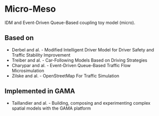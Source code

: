 # Micro-Meso
IDM and Event-Driven Queue-Based coupling toy model (micro).

## Based on
 - Derbel and al. - Modified Intelligent Driver Model for Driver Safety and Traffic Stability Improvement
 - Treiber and al. - Car-Following Models Based on Driving Strategies
 - Charypar and al. - Event-Driven Queue-Based Traffic Flow Microsimulation
 - Zilske and al. - OpenStreetMap For Traffic Simulation

## Implemented in GAMA
 - Taillandier and al. - Building, composing and experimenting complex spatial models with the GAMA platform
